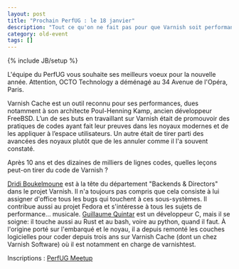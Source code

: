 ```yaml
---
layout: post
title: "Prochain PerfUG : le 18 janvier"
description: "Tout ce qu'on ne fait pas pour que Varnish soit performant"
category: old-event
tags: []
---
```

{% include JB/setup %}

L'équipe du PerfUG vous souhaite ses meilleurs voeux pour la nouvelle année. Attention, OCTO Technology a déménagé au 34 Avenue de l'Opéra, Paris.


Varnish Cache est un outil reconnu pour ses performances, dues notamment à son architecte Poul-Henning Kamp, ancien développeur FreeBSD. L’un de ses buts en travaillant sur Varnish était de promouvoir des pratiques de codes ayant fait leur preuves dans les noyaux modernes et de les appliquer à l’espace utilisateurs. Un autre était de tirer parti des avancées des noyaux plutôt que de les annuler comme il l'a souvent constaté.

Après 10 ans et des dizaines de milliers de lignes codes, quelles leçons peut-on tirer du code de Varnish ?
<!-- more -->

[Dridi Boukelmoune](https://twitter.com/dboukelmoune) est à la tête du département "Backends & Directors" dans le projet Varnish. Il n'a toujours pas compris que cela consiste à lui assigner d'office tous les bugs qui touchent à ces sous-systèmes. Il contribue aussi au projet Fedora et s'intéresse à tous les sujets de performance… musicale.
[Guillaume Quintar](https://twitter.com/therealgquintar) est un développeur C, mais il se soigne: il touche aussi au Rust et au bash, voire au python, quand il faut. À l'origine porté sur l'embarqué et le noyau, il a depuis remonté les couches logicielles pour coder depuis trois ans sur Varnish Cache (dont un chez Varnish Software) où il est notamment en charge de varnishtest.

Inscriptions : [PerfUG Meetup](https://www.meetup.com/fr-FR/PerfUG/events/236722329/)



